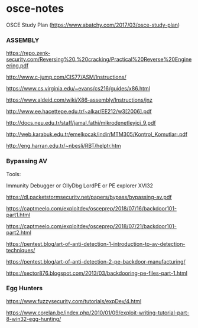 # osce-notes


OSCE Study Plan (https://www.abatchy.com/2017/03/osce-study-plan)



### ASSEMBLY 

https://repo.zenk-security.com/Reversing%20.%20cracking/Practical%20Reverse%20Engineering.pdf

http://www.c-jump.com/CIS77/ASM/Instructions/

https://www.cs.virginia.edu/~evans/cs216/guides/x86.html

https://www.aldeid.com/wiki/X86-assembly/Instructions/jnz

http://www.ee.hacettepe.edu.tr/~alkar/EE212/w3[2006].pdf

http://docs.neu.edu.tr/staff/jamal.fathi/mikrodenetleyici_9.pdf

http://web.karabuk.edu.tr/emelkocak/indir/MTM305/Kontrol_Komutları.pdf

http://eng.harran.edu.tr/~nbesli/RBT/helptr.htm


### Bypassing AV 

Tools:

Immunity Debugger or OllyDbg
LordPE or PE explorer
XVI32


https://dl.packetstormsecurity.net/papers/bypass/bypassing-av.pdf

https://captmeelo.com/exploitdev/osceprep/2018/07/16/backdoor101-part1.html

https://captmeelo.com/exploitdev/osceprep/2018/07/21/backdoor101-part2.html

https://pentest.blog/art-of-anti-detection-1-introduction-to-av-detection-techniques/

https://pentest.blog/art-of-anti-detection-2-pe-backdoor-manufacturing/

https://sector876.blogspot.com/2013/03/backdooring-pe-files-part-1.html


### Egg Hunters

https://www.fuzzysecurity.com/tutorials/expDev/4.html

https://www.corelan.be/index.php/2010/01/09/exploit-writing-tutorial-part-8-win32-egg-hunting/



